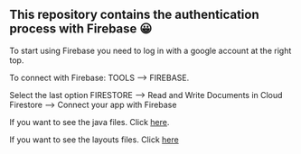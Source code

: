 ## This repository contains the authentication process with Firebase :grinning:

To start using Firebase you need to log in with a google account at the right top. 

To connect with Firebase: TOOLS --> FIREBASE.

Select the last option FIRESTORE --> Read and Write Documents in Cloud Firestore --> Connect your app with Firebase

If you want to see the java files. Click [here](https://github.com/solisjoaquin/AuthMeditracker/tree/master/app/src/main/java/com/example/authbeta).

If you want to see the layouts files. Click [here](https://github.com/solisjoaquin/AuthMeditracker/tree/master/app/src/main/res/layout)
